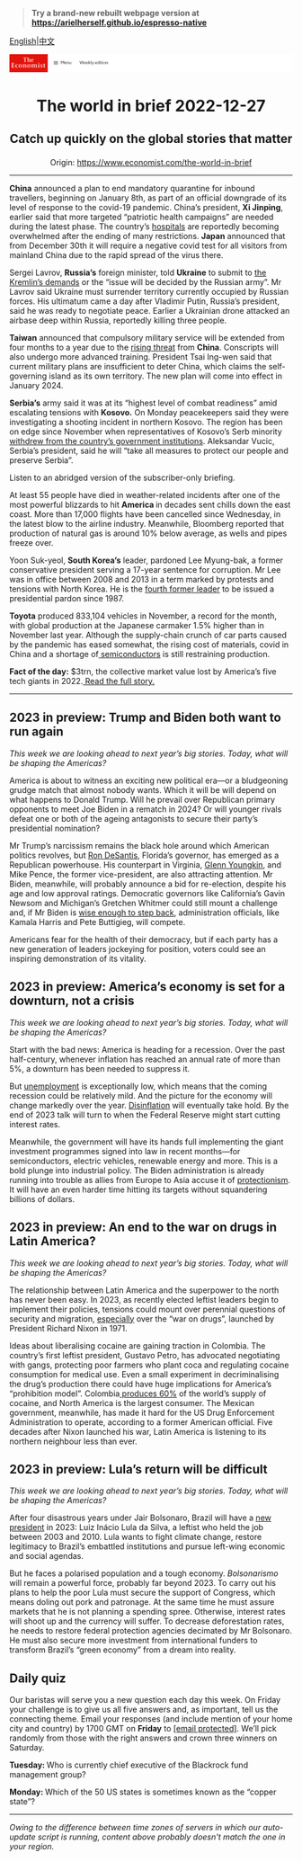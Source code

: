 > **Try a brand-new rebuilt webpage version at https://arielherself.github.io/espresso-native**

[English](https://github.com/arielherself/espresso/blob/main/README.md)|[中文](https://github-com.translate.goog/arielherself/espresso/blob/main/README.md?_x_tr_sl=en&_x_tr_tl=zh-CN&_x_tr_hl=zh-CN&_x_tr_pto=wapp)



![The Economist](menubar.png)

# <p align="center">The world in brief 2022-12-27</p>

## <p align="center">Catch up quickly on the global stories that matter</p>

<p align="center">Origin: <a href="https://www.economist.com/the-world-in-brief">https://www.economist.com/the-world-in-brief</a><hr>

<strong>China</strong> announced a plan to end mandatory quarantine for inbound travellers, beginning on January 8th, as part of an official downgrade of its level of response to the covid-19 pandemic. China’s president, <strong>Xi Jinping</strong>, earlier said that more targeted “patriotic health campaigns” are needed during the latest phase. The country’s [hospitals](https://www.economist.com/china/2022/12/15/our-model-shows-that-chinas-covid-death-toll-could-be-massive) are reportedly becoming overwhelmed after the ending of many restrictions. <strong>Japan</strong> announced that from December 30th it will require a negative covid test for all visitors from mainland China due to the rapid spread of the virus there. 

Sergei Lavrov, <strong>Russia’s</strong> foreign minister, told <strong>Ukraine</strong> to submit to [the Kremlin’s demands](https://www.economist.com/europe/2022/12/23/making-sense-of-vladimir-putins-war) or the “issue will be decided by the Russian army”. Mr Lavrov said Ukraine must surrender territory currently occupied by Russian forces. His ultimatum came a day after Vladimir Putin, Russia’s president, said he was ready to negotiate peace. Earlier a Ukrainian drone attacked an airbase deep within Russia, reportedly killing three people.

<strong>Taiwan</strong> announced that compulsory military service will be extended from four months to a year due to the [rising threat](https://www.economist.com/the-world-ahead/2022/11/18/will-taiwan-be-the-ukraine-of-asia) from <strong>China</strong>. Conscripts will also undergo more advanced training. President Tsai Ing-wen said that current military plans are insufficient to deter China, which claims the self-governing island as its own territory. The new plan will come into effect in January 2024.

<strong>Serbia’s</strong> army said it was at its “highest level of combat readiness” amid escalating tensions with <strong>Kosovo.</strong> On Monday peacekeepers said they were investigating a shooting incident in northern Kosovo. The region has been on edge since November when representatives of Kosovo’s Serb minority [withdrew from the country’s government institutions](https://www.economist.com/europe/2022/12/20/kosovo-and-serbia-are-on-the-verge-of-conflict-again). Aleksandar Vucic, Serbia’s president, said he will “take all measures to protect our people and preserve Serbia”. 

Listen to an abridged version of the subscriber-only briefing.

At least 55 people have died in weather-related incidents after one of the most powerful blizzards to hit <strong>America </strong>in decades sent chills down the east coast. More than 17,000 flights have been cancelled since Wednesday, in the latest blow to the airline industry. Meanwhile, Bloomberg reported that production of natural gas is around 10% below average, as wells and pipes freeze over.

Yoon Suk-yeol, <strong>South Korea’s</strong> leader, pardoned Lee Myung-bak, a former conservative president serving a 17-year sentence for corruption. Mr Lee was in office between 2008 and 2013 in a term marked by protests and tensions with North Korea. He is the [fourth former leader](https://www.economist.com/asia/2022/01/01/a-presidential-pardon-catches-south-korea-by-surprise) to be issued a presidential pardon since 1987. 

<strong>Toyota</strong> produced 833,104 vehicles in November, a record for the month, with global production at the Japanese carmaker 1.5% higher than in November last year. Although the supply-chain crunch of car parts caused by the pandemic has eased somewhat, the rising cost of materials, covid in China and a shortage of[ semiconductors](https://www.economist.com/business/2022/09/29/why-some-chipmakers-are-hurting-much-more-than-others) is still restraining production.

<strong>Fact of the day:</strong> $3trn, the collective market value lost by America’s five tech giants in 2022.[ Read the full story.](https://www.economist.com/business/2022/12/24/how-techs-defiance-of-economic-gravity-came-to-an-abrupt-end)

----------

## 2023 in preview: Trump and Biden both want to run again

<em>This week we are looking ahead to next year’s big stories. Today, what will be shaping the Americas?</em>

America is about to witness an exciting new political era—or a bludgeoning grudge match that almost nobody wants. Which it will be will depend on what happens to Donald Trump. Will he prevail over Republican primary opponents to meet Joe Biden in a rematch in 2024? Or will younger rivals defeat one or both of the ageing antagonists to secure their party’s presidential nomination? 

Mr Trump’s narcissism remains the black hole around which American politics revolves, but [Ron DeSantis](https://www.economist.com/united-states/2022/11/17/ron-desantis-may-be-republicans-best-chance-to-prevent-donald-trumps-return), Florida’s governor, has emerged as a Republican powerhouse. His counterpart in Virginia, [Glenn Youngkin](https://www.economist.com/united-states/2022/11/17/glenn-youngkin-is-a-kinder-gentler-trumpist), and Mike Pence, the former vice-president, are also attracting attention. Mr Biden, meanwhile, will probably announce a bid for re-election, despite his age and low approval ratings. Democratic governors like California’s Gavin Newsom and Michigan’s Gretchen Whitmer could still mount a challenge and, if Mr Biden is [wise enough to step back](https://www.economist.com/united-states/2022/11/10/joe-biden-should-not-seek-re-election), administration officials, like Kamala Harris and Pete Buttigieg, will compete. 

Americans fear for the health of their democracy, but if each party has a new generation of leaders jockeying for position, voters could see an inspiring demonstration of its vitality.

  


## 2023 in preview: America’s economy is set for a downturn, not a crisis

<em>This week we are looking ahead to next year’s big stories. Today, what will be shaping the Americas?</em>

Start with the bad news: America is heading for a recession. Over the past half-century, whenever inflation has reached an annual rate of more than 5%, a downturn has been needed to suppress it. 

But [unemployment](https://www.economist.com/finance-and-economics/2022/11/24/why-american-unemployment-needs-to-rise) is exceptionally low, which means that the coming recession could be relatively mild. And the picture for the economy will change markedly over the year. [Disinflation](https://www.economist.com/finance-and-economics/2022/12/13/americas-inflation-fever-may-be-breaking-at-last) will eventually take hold. By the end of 2023 talk will turn to when the Federal Reserve might start cutting interest rates.

Meanwhile, the government will have its hands full implementing the giant investment programmes signed into law in recent months—for semiconductors, electric vehicles, renewable energy and more. This is a bold plunge into industrial policy. The Biden administration is already running into trouble as allies from Europe to Asia accuse it of [protectionism](https://www.economist.com/asia/2022/12/01/americas-asian-allies-dislike-its-tech-war-on-china). It will have an even harder time hitting its targets without squandering billions of dollars.

## 2023 in preview: An end to the war on drugs in Latin America?

<em>This week we are looking ahead to next year’s big stories. Today, what will be shaping the Americas?</em>

The relationship between Latin America and the superpower to the north has never been easy. In 2023, as recently elected leftist leaders begin to implement their policies, tensions could mount over perennial questions of security and migration, [especially](https://www.economist.com/the-world-ahead/2022/11/18/is-it-the-end-of-the-war-on-drugs-in-latin-america) over the “war on drugs”, launched by President Richard Nixon in 1971. 

Ideas about liberalising cocaine are gaining traction in Colombia. The country’s first leftist president, Gustavo Petro, has advocated negotiating with gangs, protecting poor farmers who plant coca and regulating cocaine consumption for medical use. Even a small experiment in decriminalising the drug’s production there could have huge implications for America’s “prohibition model”. Colombia[ produces 60%](https://www.economist.com/international/2022/10/13/booming-cocaine-production-suggests-the-war-on-drugs-has-failed) of the world’s supply of cocaine, and North America is the largest consumer. The Mexican government, meanwhile, has made it hard for the US Drug Enforcement Administration to operate, according to a former American official. Five decades after Nixon launched his war, Latin America is listening to its northern neighbour less than ever.

## 2023 in preview: Lula’s return will be difficult

<em>This week we are looking ahead to next year’s big stories. Today, what will be shaping the Americas?</em>

After four disastrous years under Jair Bolsonaro, Brazil will have a [new president](https://www.economist.com/the-world-ahead/2022/11/18/lulas-second-term-as-brazils-president-will-be-difficult) in 2023: Luiz Inácio Lula da Silva, a leftist who held the job between 2003 and 2010. Lula wants to fight climate change, restore legitimacy to Brazil’s embattled institutions and pursue left-wing economic and social agendas.

But he faces a polarised population and a tough economy. <em>Bolsonarismo</em> will remain a powerful force, probably far beyond 2023. To carry out his plans to help the poor Lula must secure the support of Congress, which means doling out pork and patronage. At the same time he must assure markets that he is not planning a spending spree. Otherwise, interest rates will shoot up and the currency will suffer. To decrease deforestation rates, he needs to restore federal protection agencies decimated by Mr Bolsonaro. He must also secure more investment from international funders to transform Brazil’s “green economy” from a dream into reality.

## Daily quiz

Our baristas will serve you a new question each day this week. On Friday your challenge is to give us all five answers and, as important, tell us the connecting theme. Email your responses (and include mention of your home city and country) by 1700 GMT on <strong>Friday</strong> to [<span class="__cf_email__" data-cfemail="015074687b447271736472726e4164626e6f6e6c6872752f626e6c">[email&#160;protected]</span>](https://mail.google.com/mail/?view=cm&amp;fs=1&amp;tf=1&amp;to=QuizEspresso@economist.com). We’ll pick randomly from those with the right answers and crown three winners on Saturday.

<strong>Tuesday: </strong>Who is currently chief executive of the Blackrock fund management group?  
  
<strong>Monday: </strong>Which of the 50 US states is sometimes known as the “copper state”?

----------

*Owing to the difference between time zones of servers in which our auto-update script is running, content above probably doesn't match the one in your region.*
